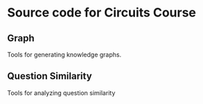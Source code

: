 # Source code for Circuits Course

## Graph

Tools for generating knowledge graphs.

## Question Similarity

Tools for analyzing question similarity

